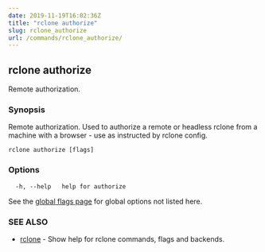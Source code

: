 ```yaml
---
date: 2019-11-19T16:02:36Z
title: "rclone authorize"
slug: rclone_authorize
url: /commands/rclone_authorize/
---
```

## rclone authorize

Remote authorization.

### Synopsis


Remote authorization. Used to authorize a remote or headless
rclone from a machine with a browser - use as instructed by
rclone config.

```
rclone authorize [flags]
```

### Options

```
  -h, --help   help for authorize
```

See the [global flags page](/flags/) for global options not listed here.

### SEE ALSO

* [rclone](/commands/rclone/)	 - Show help for rclone commands, flags and backends.

